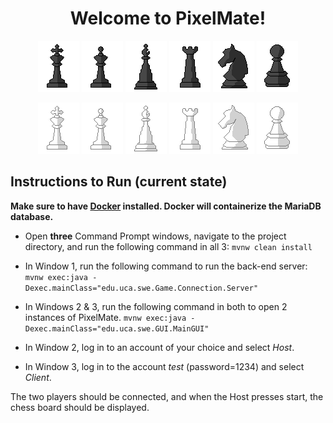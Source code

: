 <h1 align="center">
  Welcome to PixelMate!
</h1>

<p align="center">
  <img src="src/main/java/edu/uca/swe/Icons/king_black.png">
  <img src="src/main/java/edu/uca/swe/Icons/queen_black.png">
  <img src="src/main/java/edu/uca/swe/Icons/bishop_black.png">
  <img src="src/main/java/edu/uca/swe/Icons/rook_black.png">
  <img src="src/main/java/edu/uca/swe/Icons/knight_black.png">
  <img src="src/main/java/edu/uca/swe/Icons/pawn_black.png">
</p>

<p align="center">
  <img src="src/main/java/edu/uca/swe/Icons/king_white.png">
  <img src="src/main/java/edu/uca/swe/Icons/queen_white.png">
  <img src="src/main/java/edu/uca/swe/Icons/bishop_white.png">
  <img src="src/main/java/edu/uca/swe/Icons/rook_white.png">
  <img src="src/main/java/edu/uca/swe/Icons/knight_white.png">
  <img src="src/main/java/edu/uca/swe/Icons/pawn_white.png">
</p>

## Instructions to Run (current state)

**Make sure to have [Docker](https://www.docker.com/get-started/) installed. Docker will containerize the MariaDB database.**

- Open **three** Command Prompt windows, navigate to the project directory, and run the following command in all 3:
`mvnw clean install`

- In Window 1, run the following command to run the back-end server:
`mvnw exec:java -Dexec.mainClass="edu.uca.swe.Game.Connection.Server"`

- In Windows 2 & 3, run the following command in both to open 2 instances of PixelMate.
`mvnw exec:java -Dexec.mainClass="edu.uca.swe.GUI.MainGUI"`

- In Window 2, log in to an account of your choice and select *Host*.

- In Window 3, log in to the account *test* (password=1234) and select *Client*.

The two players should be connected, and when the Host presses start, the chess board should be displayed.
